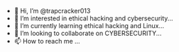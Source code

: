 - 👋 Hi, I’m @trapcracker013
- 👀 I’m interested in ethical hacking and cybersecurity...
- 🌱 I’m currently learning ethical hacking and Linux...
- 💞️ I’m looking to collaborate on CYBERSECURITY...
- 📫 How to reach me ...

<!carmechanic360@gmail.com---
trapcracker013/trapcracker013 is a ✨ special ✨ repository because its `README.md` (this file) appears on your GitHub profile.
You can click the Preview link to take a look at your changes.
--->
